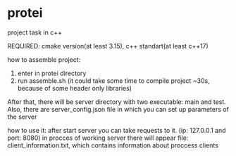 # protei
project task in c++

REQUIRED: cmake version(at least 3.15), c++ standart(at least c++17)

how to assemble project:
1) enter in protei directory
2) run assemble.sh (it could take some time to compile project ~30s, because of some header only libraries)

After that, there will be server directory with two executable: main and test.
Also, there are server_config.json file in which you can set up parameters of the server

how to use it:
after start server you can take requests to it. (ip: 127.0.0.1 and port: 8080)
in procces of working server there will appear file: client_information.txt,
which contains information about proccess clients
